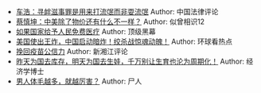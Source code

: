 - [车浩：寻衅滋事罪是用来打流氓而非耍流氓](http://wechatscope.jmsc.hku.hk:8000/html?fn=gh_aa41d90a6485_2018-08-19_2651883048_0NYQTkPbe7.y.tar.gz)
Author: 中国法律评论
- [蔡慎坤：中美除了物价还有什么不一样？](http://wechatscope.jmsc.hku.hk:8000/html?fn=gh_ccecd17fe204_2018-08-19_2247484084_LQP3faoXDO.y.tar.gz)
Author: 似曾相识12
- [如果国家给予人民免费医疗](http://wechatscope.jmsc.hku.hk:8000/html?fn=gh_761650aea012_2018-08-19_2655953305_efpFziGyJn.y.tar.gz)
Author: 顶级黑幕
- [美国使出王炸，中国启动暗炸！绞杀战惊魂动魄！](http://wechatscope.jmsc.hku.hk:8000/html?fn=gh_6897b8d2258f_2018-08-19_2247487060_QY37p4cMxD.y.tar.gz)
Author: 环球看热点
- [挽回疫苗公信力](http://wechatscope.jmsc.hku.hk:8000/html?fn=gh_3b6e882de9d2_2018-08-19_2247489245_A6N4DjmrLx.y.tar.gz)
Author: 新湘江评论
- [昨天为国去库存，明天为国去生娃，千万别让生育也沦为周期化！](http://wechatscope.jmsc.hku.hk:8000/html?fn=gh_e1a04d0a7b17_2018-08-19_2650134942_ftNIngThDa.y.tar.gz)
Author: 经济学博士
- [男人体毛越多，就越厉害？](http://wechatscope.jmsc.hku.hk:8000/html?fn=gh_cfb5087c307a_2018-08-19_2247496381_JK9emNu3jq.y.tar.gz)
Author: 尸人
